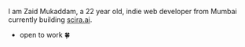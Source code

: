 I am Zaid Mukaddam, a 22 year old, indie web developer from Mumbai currently building [scira.ai](https://scira.ai).

- open to work 🍀

